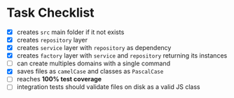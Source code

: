 # Task Checklist

- [x] creates `src` main folder if it not exists
- [x] creates `repository` layer
- [x] creates `service` layer with `repository` as dependency
- [x] creates `factory` layer with `service` and `repository` returning its instances
- [ ] can create multiples domains with a single command
- [x] saves files as `camelCase` and classes as `PascalCase`
- [ ] reaches **100% test coverage**
- [ ] integration tests should validate files on disk as a valid JS class